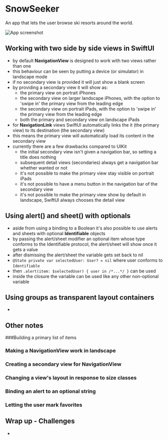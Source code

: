 # SnowSeeker
An app that lets the user browse ski resorts around the world.

![App screenshot](SnowSeeker.png)


## Working with two side by side views in SwiftUI
- by default **NavigationView** is designed to work with two views rather than one
- this behaviour can be seen by putting a device (or simulator) in landscape mode
- if no secondary view is provided it will just show a blank screen
- by providing a secondary view it will show as:
    - the primary view on portrait iPhones
    - the secondary view on larger landscape iPhones, with the option to 'swipe in' the primary view from the leading edge
    - the secondary view on portrait iPads, with the option to 'swipe in' the primary view from the leading edge
    - both the primary and secondary view on landscape iPads
- for **NavigationLink** views SwiftUI automatically links the it (the primary view) to its destination (the secondary view)
- this means the primary view will automatically load its content in the secondary view
- currently there are a few drawbacks compared to UIKit
    - the initial secondary view isn't given a navigation bar, so setting a title does nothing
    - subsequent detail views (secondaries) always get a navigation bar whether wanted or not
    - it's not possible to make the primary view stay visible on portrait iPads
    - it's not possible to have a menu button in the navigation bar of the secondary view
    - it's not possible to make the primary view show by default in landscape, SwiftUI always chooses the detail view

## Using alert() and sheet() with optionals
- aside from using a binding to a Boolean it's also possible to use alerts and sheets with optional **Identifiable** objects
- by passing the alert/sheet modifier an optional item whose type conforms to the Identifiable protocol, the alert/sheet will show once it gets a value
- after dismissing the alert/sheet the variable gets set back to nil
- `@State private var selectedUser: User? = nil` where user conforms to `Identifiable`
- then `.alert(item: $selectedUser) { user in /*...*/ }` can be used
- inside the closure the variable can be used like any other non-optional variable

## Using groups as transparent layout containers
- 

## Other notes
###Building a primary list of items
### Making a NavigationView work in landscape
### Creating a secondary view for NavigationView
### Changing a view's layout in response to size classes
### Binding an alert to an optional string
### Letting the user mark favorites

## Wrap up - Challenges
- 
